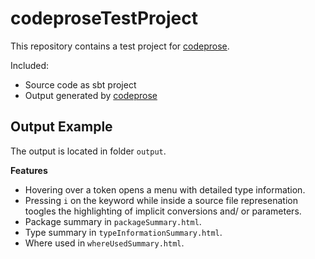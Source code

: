 # codeproseTestProject

This repository contains a test project for [codeprose](https://github.com/gushai/codeprose).

Included:
 -   Source code as sbt project 
 -   Output generated by [codeprose](https://github.com/gushai/codeprose)


## Output Example

The output is located in folder ```output```.


**Features**

 -   Hovering over a token opens a menu with detailed type information.
 -   Pressing ```i``` on the keyword while inside a source file represenation toogles the highlighting of implicit conversions and/ or parameters.
 -   Package summary in ```packageSummary.html```.
 -   Type summary in ```typeInformationSummary.html```.
 -   Where used in ```whereUsedSummary.html```.
